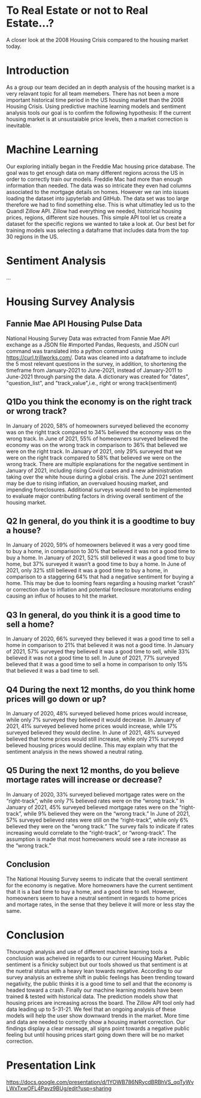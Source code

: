 # To Real Estate or not to Real Estate...?
A closer look at the 2008 Housing Crisis compared to the housing market today.

# Introduction
As a group our team decided an in depth analysis of the housing market is a very relavant topic for all team memebers.  There has not been a more important historical time period in the US housing market than the 2008 Housing Crisis.  Using predictive machine learning models and sentiment analysis tools our goal is to confirm the following hypothesis:  If the current housing market is at unsustaiable price levels, then a market correction is inevitable.  

# Machine Learning
Our exploring initially began in the Freddie Mac housing price database.  The goal was to get enough data on many different regions across the US in order to correctly train our models.  Freddie Mac had more than enough information than needed.  The data was so intricate they even had columns associated to the mortgage details on homes.  However we ran into issues loading the dataset into jupyterlab and GitHub.  The data set was too large therefore we had to find something else.  This is what ultimatley led us to the Quandl Zillow API.  Zillow had everything we needed, historical housing prices, regions, different size houses.  This simple API tool let us create a dataset for the specific regions we wanted to take a look at.  Our best bet for training models was selecting a dataframe that includes data from the top 30 regions in the US.  

# Sentiment Analysis
...


# Housing Survey Analysis
## Fannie Mae API Housing Pulse Data 
National Housing Survey Data was extracted from Fannie Mae API exchange as a JSON file #imported Pandas, Requests, and JSON curl command was translated into a python command using https://curl.trillworks.com/. Data was cleaned into a dataframe to include the 5 most relevant questions in the survey, in addition, to shortening the timeframe from January-2021 to June-2021, instead of January-2011 to June-2021 through parsing the data. A dictionary was created for "dates", "question_list", and "track_value",i.e., right or wrong track(sentiment) 

## Q1Do you think the economy is on the right track or wrong track? 
In January of 2020, 58% of homeowners surveyed believed the economy was on the right track compared to 34% believed the economy was on the wrong track. In June of 2021, 55% of homeowners surveyed believed the economy was on the wrong track in comparison to 36% that believed we were on the right track. In January of 2021, only 29% surveyed that we were on the right track compared to 58% that believed we were on the wrong track. There are multiple explanations for the negative sentiment in January of 2021, including rising Covid cases and a new administration taking over the white house during a global crisis. The June 2021 sentiment may be due to rising inflation, an overvalued housing market, and impending foreclosures. Additional surveys would need to be implemented to evaluate major contributing factors in driving overall sentiment of the housing market. 

## Q2 In general, do you think it is a goodtime to buy a house? 
In January of 2020, 59% of homeowners believed it was a very good time to buy a home, in comparison to 30% that believed it was not a good time to buy a home. In January of 2021, 52% still believed it was a good time to buy home, but 37% surveyed it wasn’t a good time to buy a home. In June of 2021, only 32% still believed it was a good time to buy a home, in comparison to a staggering 64% that had a negative sentiment for buying a home. This may be due to looming fears regarding a housing market “crash” or correction due to inflation and potential foreclosure moratoriums ending causing an influx of houses to hit the market. 

## Q3 In general, do you think it is a good time to sell a home? 
In January of 2020, 66% surveyed they believed it was a good time to sell a home in comparison to 21% that believed it was not a good time. In January of 2021, 57% surveyed they believed it was a good time to sell, while 33% believed it was not a good time to sell. In June of 2021, 77% surveyed believed that it was a good time to sell a home in comparison to only 15% that believed it was a bad time to sell. 

## Q4 During the next 12 months, do you think home prices will go down or up? 
In January of 2020, 48% surveyed believed home prices would increase, while only 7% surveyed they believed it would decrease. In January of 2021, 41% surveyed believed home prices would increase, while 17% surveyed believed they would decline. In June of 2021, 48% surveyed believed that home prices would still increase, while only 21% surveyed believed housing prices would decline. This may explain why that the sentiment analysis in the news showed a neutral rating. 

## Q5 During the next 12 months, do you believe mortage rates will increase or decrease? 
In January of 2020, 33% surveyed believed mortgage rates were on the “right-track”, while only 7% believed rates were on the “wrong track.” In January of 2021, 45% surveyed believed mortgage rates were on the “right-track”, while 9% believed they were on the “wrong track.” In June of 2021, 57% surveyed believed rates were still on the “right-track”, while only 6% believed they were on the “wrong track.” The survey fails to indicate if rates increasing would correlate to the “right-track”, or “wrong-track”. The assumption is made that most homeowners would see a rate increase as the “wrong track.” 

## Conclusion 
The National Housing Survey seems to indicate that the overall sentiment for the economy is negative. More homeowners have the current sentiment that it is a bad time to buy a home, and a good time to sell. However, homeowners seem to have a neutral sentiment in regards to home prices and mortage rates, in the sense that they believe it will more or less stay the same.




# Conclusion
Thourough analysis and use of different machine learning tools a conclusion was acheived in regards to our current Housing Market.  Public sentiment is a finicky subject but our tools showed us that sentiment is at the nuetral status with a heavy lean towards negative.  According to our survey analysis an extreme shift in public feelings has been trending toward negativity, the public thinks it is a good time to sell and that the economy is headed toward a crash.  Finally our machine learning models have been trained & tested with historical data.  The prediction models show that housing prices are increasing across the board.  The Zillow API tool only had data leading up to 5-31-21. We feel that an ongoing analysis of these models will help the user show downward trends in the market.  More time and data are needed to correctly show a housing market correction.  Our findings display a clear message, all signs point towards a negative public feeling but until housing prices start going down there will be no market correction.  


# Presentation Link
https://docs.google.com/presentation/d/1YOWB786NRycdBRBhVS_qqTyWvLWxTxwOFL4Pavz9BUg/edit?usp=sharing

